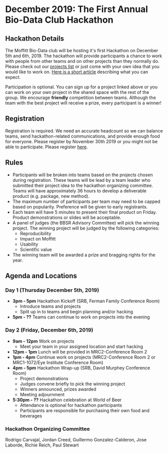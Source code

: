 # December 2019: The First Annual Bio-Data Club Hackathon

## Hackathon Details

The Moffitt Bio-Data club will be hosting it's first Hackathon on December 5th and 6th, 2019. The hackathon will provide participants a chance to work with people from other teams and on other projects than they normally do. Please check out our [projects list](https://github.com/pstew/biodataclub/blob/master/meetings/december_2019/Project_descriptions.md) or just come with your own idea that you would like to work on. [Here is a short article](https://www.rasmussen.edu/degrees/technology/blog/what-is-a-hackathon/) describing what you can expect.

Participation is optional. You can sign up for a project linked above or you can work on your own project in the shared space with the rest of the group. We encourage **friendly** competition between teams. Although the team with the best project will receive a prize, every participant is a winner! 

## Registration
Registration is required. We need an accurate headcount so we can balance teams, send hackathon-related communications, and provide enough food for everyone. Please register by November 30th 2019 or you might not be able to participate. Please register [here](https://forms.gle/84WHZRkcjfPeh4eg7).

## Rules
- Participants will be broken into teams based on the projects chosen during registration. These teams will be lead by a team leader who submitted their project idea to the hackathon organizing committee. Teams will have approximately 36 hours to develop a deliverable product (e.g. package, new method). 
- The maximum number of participants per team may need to be capped based on popularity. Preference will be given to early registrants.
- Each team will have 5 minutes to present their final product on Friday. Product demonstrations or slides will be acceptable.
- A panel of judges (the BBSR Advisory Committee) will pick the winning project. The winning project will be judged by the following categories:
  - Reproducibility
  - Impact on Moffitt
  - Usability
  - Scientific value
- The winning team will be awarded a prize and bragging rights for the year.

## Agenda and Locations

### Day 1 (Thursday December 5th, 2019)
- **3pm - 5pm** Hackathon Kickoff (SRB, Ferman Family Conference Room)
  - Introduce teams and projects
  - Split up in to teams and begin planning and/or hacking
- **5pm - ??** Teams can continue to work on projects into the evening

### Day 2 (Friday, December 6th, 2019)
- **9am - 12pm** Work on projects 
  - Meet your team in your assigned location and start hacking
- **12pm - 1pm** Lunch will be provided in MRC2-Conference Room 2
- **1pm - 4pm** Continue work on projects (MRC2-Conference Room 2 or MRC1-1072/Eye Institute Conference Room)
- **4pm - 5pm** Hackathon Wrap-up (SRB, David Murphey Conference Room)
  - Project demonstrations
  - Judges convene briefly to pick the winning project
  - Winners announced, prizes awarded
  - Meeting adjournment
- **5:30pm - ??** Hackathon celebration at World of Beer
  - Attendance is optional for hackathon participants
  - Participants are responsible for purchasing their own food and beverages

### Hackathon Organizing Committee
Rodrigo Carvajal, Jordan Creed, Guillermo Gonzalez-Calderon, Jose Laborde, Richie Reich, Paul Stewart

